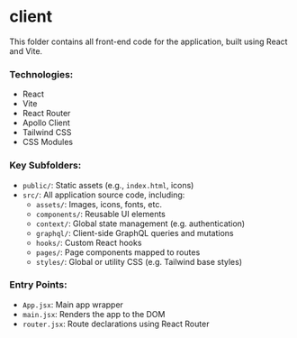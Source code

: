 # client
This folder contains all front-end code for the application, built using React and Vite.

### Technologies:
- React
- Vite
- React Router
- Apollo Client
- Tailwind CSS
- CSS Modules

### Key Subfolders:
- `public/`: Static assets (e.g., `index.html`, icons)
- `src/`: All application source code, including:
  - `assets/`: Images, icons, fonts, etc.
  - `components/`: Reusable UI elements
  - `context/`: Global state management (e.g. authentication)
  - `graphql/`: Client-side GraphQL queries and mutations
  - `hooks/`: Custom React hooks
  - `pages/`: Page components mapped to routes
  - `styles/`: Global or utility CSS (e.g. Tailwind base styles)

### Entry Points:
- `App.jsx`: Main app wrapper
- `main.jsx`: Renders the app to the DOM
- `router.jsx`: Route declarations using React Router
